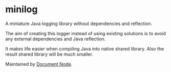 # minilog

A miniature Java logging library without dependencies and reflection.

The aim of creating this logger instead of using existing solutions is to avoid any external dependencies and Java reflection.

It makes life easier when compiling Java into native shared library. Also the result shared library will be much smaller.

Maintained by [Document Node](https://documentnode.io).
